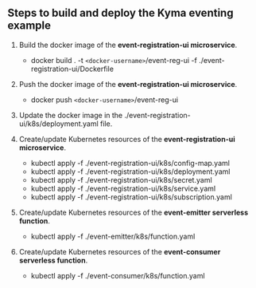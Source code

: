 ## Steps to build and deploy the Kyma eventing example

1. Build the docker image of the **event-registration-ui microservice**.

	- docker build . -t `<docker-username>`/event-reg-ui -f ./event-registration-ui/Dockerfile

2. Push the docker image of the **event-registration-ui microservice**.

	- docker push `<docker-username>`/event-reg-ui

3. Update the docker image in the ./event-registration-ui/k8s/deployment.yaml file.

4. Create/update Kubernetes resources of the **event-registration-ui microservice**.

	- kubectl apply -f ./event-registration-ui/k8s/config-map.yaml
	- kubectl apply -f ./event-registration-ui/k8s/deployment.yaml
	- kubectl apply -f ./event-registration-ui/k8s/secret.yaml
	- kubectl apply -f ./event-registration-ui/k8s/service.yaml
	- kubectl apply -f ./event-registration-ui/k8s/subscription.yaml

5. Create/update Kubernetes resources of the **event-emitter serverless function**.

	- kubectl apply -f ./event-emitter/k8s/function.yaml

6. Create/update Kubernetes resources of the **event-consumer serverless function**.

	- kubectl apply -f ./event-consumer/k8s/function.yaml
